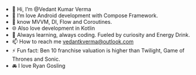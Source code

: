 - 👋 Hi, I’m @Vedant Kumar Verma
- 👀 I’m love Android development with Compose Framework.
- 🌱 know MVVM, DI, Flow and Coroutines.
- 🌐 Also love development in Kotlin 
- 🔋 Always learning, always coding. Fueled by curiosity and Energy Drink.
- 📫 How to reach me vedantkverma@outlook.com
- ⚡ Fun fact: Ben 10 franchise valuation is higher than Twilight, Game of Thrones and Sonic.
- 🚘 I love Ryan Gosling
<!---
Vedantgosling/Vedantgosling is a ✨ special ✨ repository because its `README.md` (this file) appears on your GitHub profile.
You can click the Preview link to take a look at your changes.
--->
